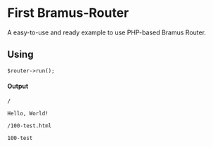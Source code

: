 # First Bramus-Router

A easy-to-use and ready example to use PHP-based Bramus Router.

## Using

```
$router->run();
```

#### Output

`/`
```
Hello, World!
```

`/100-test.html`
```
100-test
```

